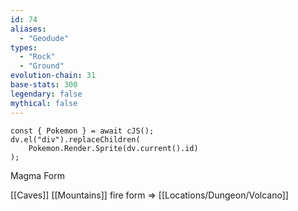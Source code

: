 ```yaml
---
id: 74
aliases:
  - "Geodude"
types:
  - "Rock"
  - "Ground"
evolution-chain: 31
base-stats: 300
legendary: false
mythical: false
---
```

```dataviewjs
const { Pokemon } = await cJS();
dv.el("div").replaceChildren(
	Pokemon.Render.Sprite(dv.current().id)
);
```

Magma Form


[[Caves]] [[Mountains]] 
fire form => [[Locations/Dungeon/Volcano]]
